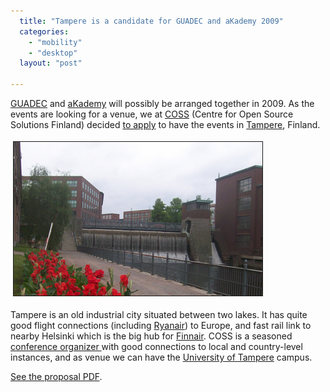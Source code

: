 ```yaml
---
  title: "Tampere is a candidate for GUADEC and aKademy 2009"
  categories: 
    - "mobility"
    - "desktop"
  layout: "post"

---
```

<p>
<a href="http://guadec.expectnation.com/public/content/main">GUADEC</a> and <a href="http://akademy.kde.org/">aKademy</a> will possibly be arranged together in 2009. As the events are looking for a venue, we at <a href="http://www.coss.fi/web/coss/home">COSS</a> (Centre for Open Source Solutions Finland) decided <a href="http://www.coss.fi/web/coss/news?p_p_id=86">to apply</a> to have the events in <a href="http://en.wikipedia.org/wiki/Tampere">Tampere</a>, Finland.
</p><p>
<img src="/files/tampere-rapids-mihri.jpg" height="246" width="398" border="1" hspace="4" vspace="4" alt="Tampere industrial area, photo by Mihriban Pehlivan" title="Tampere industrial area, photo by Mihriban Pehlivan" /></p><p>
Tampere is an old industrial city situated between two lakes. It has quite good flight connections (including <a href="http://www.ryanair.com/site/EN/">Ryanair</a>) to Europe, and fast rail link to nearby Helsinki which is the big hub for <a href="http://en.wikipedia.org/wiki/Finnair">Finnair</a>. COSS is a seasoned <a href="http://www.coss.fi/web/openmind">conference organizer </a>with good connections to local and country-level instances, and as venue we can have the <a href="http://www.uta.fi/english/">University of Tampere</a> campus.
</p><p>
<a href="http://www.coss.fi/c/document_library/get_file?folderId=45&amp;name=DLFE-156.pdf">See the proposal PDF</a>.
</p>